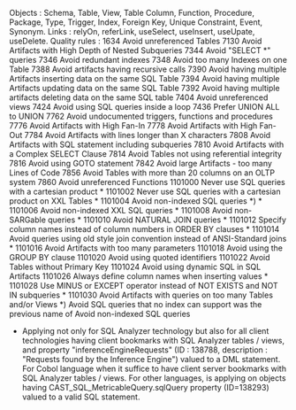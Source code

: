 Objects : Schema, Table, View, Table Column, Function, Procedure, Package, Type, Trigger, Index, Foreign Key, Unique Constraint, Event, Synonym.
Links : relyOn, referLink, useSelect, useInsert, useUpate, useDelete.
Quality rules :
1634	Avoid unreferenced Tables
7130	Avoid Artifacts with High Depth of Nested Subqueries
7344	Avoid "SELECT *" queries
7346	Avoid redundant indexes
7348	Avoid too many Indexes on one Table
7388	Avoid artifacts having recursive calls
7390	Avoid having multiple Artifacts inserting data on the same SQL Table
7394	Avoid having multiple Artifacts updating data on the same SQL Table
7392	Avoid having multiple artifacts deleting data on the same SQL table
7404    Avoid unreferenced views
7424	Avoid using SQL queries inside a loop
7436    Prefer UNION ALL to UNION
7762	Avoid undocumented triggers, functions and procedures
7776    Avoid Artifacts with High Fan-In
7778    Avoid Artifacts with High Fan-Out
7784 	Avoid Artifacts with lines longer than X characters 
7808	Avoid Artifacts with SQL statement including subqueries
7810    Avoid Artifacts with a Complex SELECT Clause
7814	Avoid Tables not using referential integrity
7816	Avoid using GOTO statement
7842	Avoid large Artifacts - too many Lines of Code
7856	Avoid Tables with more than 20 columns on an OLTP system
7860	Avoid unreferenced Functions
1101000	Never use SQL queries with a cartesian product *
1101002	Never use SQL queries with a cartesian product on XXL Tables *
1101004	Avoid non-indexed SQL queries *) *
1101006	Avoid non-indexed XXL SQL queries *
1101008	Avoid non-SARGable queries *
1101010	Avoid NATURAL JOIN queries *
1101012	Specify column names instead of column numbers in ORDER BY clauses *
1101014	Avoid queries using old style join convention instead of ANSI-Standard joins *
1101016 Avoid Artifacts with too many parameters
1101018 Avoid using the GROUP BY clause
1101020 Avoid using quoted identifiers
1101022 Avoid Tables without Primary Key
1101024 Avoid using dynamic SQL in SQL Artifacts
1101026 Always define column names when inserting values *
1101028 Use MINUS or EXCEPT operator instead of NOT EXISTS and NOT IN subqueries *
1101030 Avoid Artifacts with queries on too many Tables and/or Views
*) Avoid SQL queries that no index can support was the previous name of Avoid non-indexed SQL queries
* Applying not only for SQL Analyzer technology but also for all client technologies having client bookmarks with SQL Analyzer tables / views, and property "inferenceEngineRequests" (ID : 138788, description : "Requests found by the Inference Engine") valued to a DML statement. For Cobol language when it suffice to have client server bookmarks with SQL Analyzer tables / views. For other languages, is applying on objects having CAST_SQL_MetricableQuery.sqlQuery property (ID=138293) valued to a valid SQL statement.